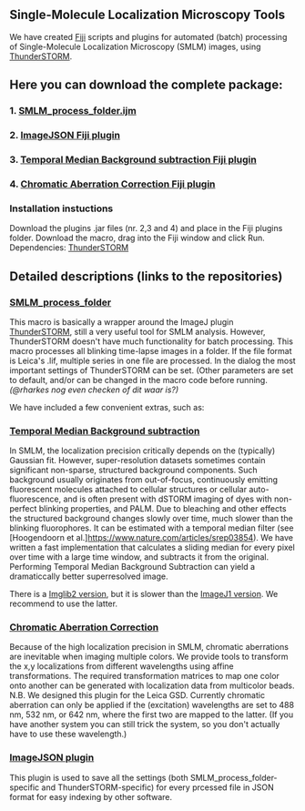 ## Single-Molecule Localization Microscopy Tools

We have created [Fiji](https://fiji.sc) scripts and plugins for automated (batch) processing of Single-Molecule Localization Microscopy (SMLM) images, using [ThunderSTORM](https://zitmen.github.io/thunderstorm/).

## Here you can download the complete package:
### 1. [SMLM_process_folder.ijm](https://raw.githubusercontent.com/Jalink-lab/SMLM-macro/master/SMLM_process_folder.ijm)
### 2. [ImageJSON Fiji plugin](https://github.com/Jalink-lab/ImageJSON/releases/download/v1.0/ImageJSON-1.0.0.jar)
### 3. [Temporal Median Background subtraction Fiji plugin](https://github.com/Jalink-lab/SMLM-macro/blob/master/SMLM_process_folder.ijm)
### 4. [Chromatic Aberration Correction Fiji plugin](https://github.com/Jalink-lab/Chromatic-Aberration-Correction/releases/download/v1.12/Chromatic-Aberration-Correction-1.12.jar)

### Installation instuctions
Download the plugins .jar files (nr. 2,3 and 4) and place in the Fiji plugins folder. Download the macro, drag into the Fiji window and click Run. Dependencies: [ThunderSTORM](https://zitmen.github.io/thunderstorm/)

## Detailed descriptions (links to the repositories)

### [SMLM_process_folder](https://github.com/Jalink-lab/SMLM-macro/)
This macro is basically a wrapper around the ImageJ plugin [ThunderSTORM](https://zitmen.github.io/thunderstorm/), still a very useful tool for SMLM analysis. However, ThunderSTORM doesn't have much functionality for batch processing.
This macro processes all blinking time-lapse images in a folder. If the file format is Leica's .lif, multiple series in one file are processed.
In the dialog the most important settings of ThunderSTORM can be set. (Other parameters are set to default, and/or can be changed in the macro code before running. _(@rharkes nog even checken of dit waar is?)_

We have included a few convenient extras, such as:

### [Temporal Median Background subtraction](https://github.com/Jalink-lab/Temporal-Median-Background-Subtraction/releases)
In SMLM, the localization precision critically depends on the (typically) Gaussian fit. However, super-resolution datasets sometimes contain significant non-sparse, structured background components. Such background usually originates from out-of-focus, continuously emitting fluorescent molecules attached to cellular structures or cellular auto-fluorescence, and is often present with dSTORM imaging of dyes with non-perfect blinking properties, and PALM.
Due to bleaching and other effects the structured background changes slowly over time, much slower than the blinking fluorophores. It can be estimated with a temporal median filter (see [Hoogendoorn et al.]https://www.nature.com/articles/srep03854). We have written a fast implementation that calculates a sliding median for every pixel over time with a large time window, and subtracts it from the original. Performing Temporal Median Background Subtraction can yield a dramaticcally better superresolved image.

There is a [Imglib2 version](https://github.com/Jalink-lab/Temporal-Median-Background-Subtraction/releases/tag/v3.2), but it is slower than the [ImageJ1 version](https://github.com/Jalink-lab/Temporal-Median-Background-Subtraction/releases/tag/v2.2). We recommend to use the latter.

### [Chromatic Aberration Correction](https://github.com/Jalink-lab/Chromatic-Aberration-Correction/releases)
Because of the high localization precision in SMLM, chromatic aberrations are inevitable when imaging multiple colors.
We provide tools to transform the x,y localizations from different wavelengths using affine transformations. The required transformation matrices to map one color onto another can be generated with localization data from multicolor beads.
N.B. We designed this plugin for the Leica GSD. Currently chromatic aberration can only be applied if the (excitation) wavelengths are set to 488 nm, 532 nm, or 642 nm, where the first two are mapped to the latter. (If you have another system you can still trick the system, so you don't actually have to use these wavelength.)

### [ImageJSON plugin](https://github.com/Jalink-lab/ImageJSON)
This plugin is used to save all the settings (both SMLM_process_folder-specific and ThunderSTORM-specific) for every prcessed file in JSON format for easy indexing by other software.
